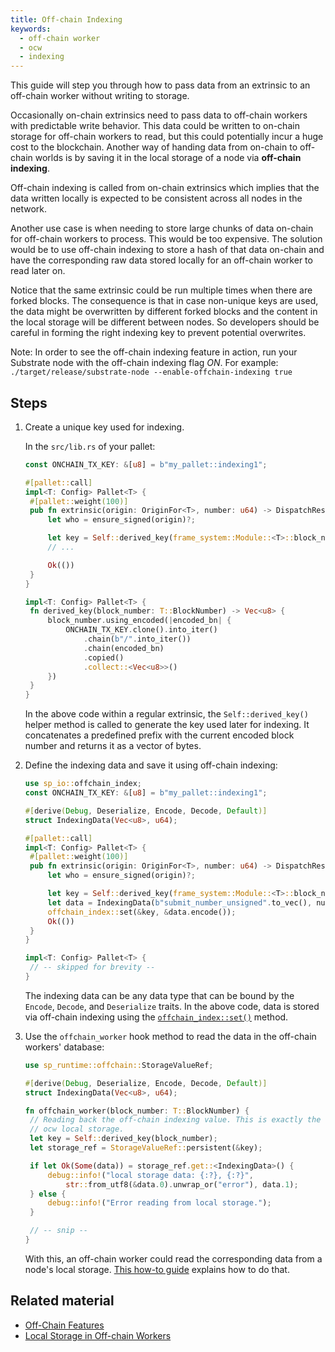 ```yaml
---
title: Off-chain Indexing
keywords:
  - off-chain worker
  - ocw
  - indexing
---
```


This guide will step you through how to pass data from an extrinsic to an off-chain worker without writing to storage.

Occasionally on-chain extrinsics need to pass data to off-chain workers with predictable write behavior.
This data could be written to on-chain storage for off-chain workers to read, but this could potentially incur a huge cost to the blockchain.
Another way of handing data from on-chain to off-chain worlds is by saving it in the local storage of a node via **off-chain indexing**.

Off-chain indexing is called from on-chain extrinsics which implies that the data written locally is expected to be consistent across all nodes in the network.

Another use case is when needing to store large chunks of data on-chain for off-chain workers to process.
This would be too expensive.
The solution would be to use off-chain indexing to store a hash of that data on-chain and have the corresponding raw data stored locally for an off-chain worker to read later on.

Notice that the same extrinsic could be run multiple times when there are forked blocks.
The consequence is that in case non-unique keys are used, the data might be overwritten by different forked blocks and the content in the local storage will be different between nodes.
So developers should be careful in forming the right indexing key to prevent potential overwrites.

Note: In order to see the off-chain indexing feature in action, run your Substrate node with the off-chain indexing flag _ON_.
For example: `./target/release/substrate-node --enable-offchain-indexing true`

## Steps

1. Create a unique key used for indexing.

   In the `src/lib.rs` of your pallet:

   ```rust
   const ONCHAIN_TX_KEY: &[u8] = b"my_pallet::indexing1";

   #[pallet::call]
   impl<T: Config> Pallet<T> {
   	#[pallet::weight(100)]
   	pub fn extrinsic(origin: OriginFor<T>, number: u64) -> DispatchResult {
   		let who = ensure_signed(origin)?;

   		let key = Self::derived_key(frame_system::Module::<T>::block_number());
   		// ...

   		Ok(())
   	}
   }

   impl<T: Config> Pallet<T> {
   	fn derived_key(block_number: T::BlockNumber) -> Vec<u8> {
   		block_number.using_encoded(|encoded_bn| {
   			ONCHAIN_TX_KEY.clone().into_iter()
   				.chain(b"/".into_iter())
   				.chain(encoded_bn)
   				.copied()
   				.collect::<Vec<u8>>()
   		})
   	}
   }
   ```

   In the above code within a regular extrinsic, the `Self::derived_key()` helper method is called to generate the key used later for indexing.
   It concatenates a predefined prefix with the current encoded block number and returns it as a vector of bytes.

1. Define the indexing data and save it using off-chain indexing:

   ```rust
   use sp_io::offchain_index;
   const ONCHAIN_TX_KEY: &[u8] = b"my_pallet::indexing1";

   #[derive(Debug, Deserialize, Encode, Decode, Default)]
   struct IndexingData(Vec<u8>, u64);

   #[pallet::call]
   impl<T: Config> Pallet<T> {
   	#[pallet::weight(100)]
   	pub fn extrinsic(origin: OriginFor<T>, number: u64) -> DispatchResult {
   		let who = ensure_signed(origin)?;

   		let key = Self::derived_key(frame_system::Module::<T>::block_number());
   		let data = IndexingData(b"submit_number_unsigned".to_vec(), number);
   		offchain_index::set(&key, &data.encode());
   		Ok(())
   	}
   }

   impl<T: Config> Pallet<T> {
   	// -- skipped for brevity --
   }
   ```

   The indexing data can be any data type that can be bound by the `Encode`, `Decode`, and `Deserialize` traits.
   In the above code, data is stored via off-chain indexing using the [`offchain_index::set()`](https://paritytech.github.io/substrate/latest/sp_io/offchain_index/fn.set.html) method.

1. Use the `offchain_worker` hook method to read the data in the off-chain workers' database:

   ```rust
   use sp_runtime::offchain::StorageValueRef;

   #[derive(Debug, Deserialize, Encode, Decode, Default)]
   struct IndexingData(Vec<u8>, u64);

   fn offchain_worker(block_number: T::BlockNumber) {
   	// Reading back the off-chain indexing value. This is exactly the same as reading from
   	// ocw local storage.
   	let key = Self::derived_key(block_number);
   	let storage_ref = StorageValueRef::persistent(&key);

   	if let Ok(Some(data)) = storage_ref.get::<IndexingData>() {
   		debug::info!("local storage data: {:?}, {:?}",
   			str::from_utf8(&data.0).unwrap_or("error"), data.1);
   	} else {
   		debug::info!("Error reading from local storage.");
   	}

   	// -- snip --
   }
   ```

   With this, an off-chain worker could read the corresponding data from a node's local storage.
   [This how-to guide](/reference/how-to-guides/ocw/local-storage/) explains how to do that.

## Related material

- [Off-Chain Features](/main-docs/fundamentals/offchain-operations/)
- [Local Storage in Off-chain Workers](/reference/how-to-guides/ocw/local-storage/)
